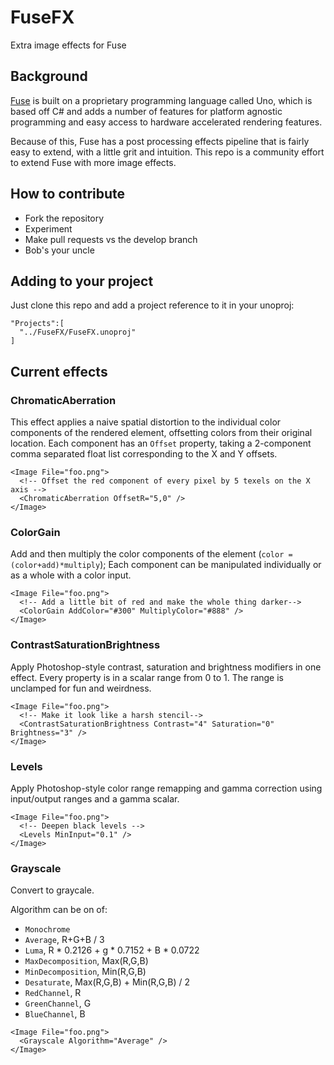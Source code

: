# FuseFX
Extra image effects for Fuse

## Background
[Fuse](http://fusetools.com) is built on a proprietary programming language called Uno, which is based off C# and adds a number of features for platform agnostic programming and easy access to hardware accelerated rendering features.

Because of this, Fuse has a post processing effects pipeline that is fairly easy to extend, with a little grit and intuition. This repo is a community effort to extend Fuse with more image effects.

## How to contribute
* Fork the repository
* Experiment
* Make pull requests vs the develop branch
* Bob's your uncle

## Adding to your project
Just clone this repo and add a project reference to it in your unoproj:
```
"Projects":[
  "../FuseFX/FuseFX.unoproj"
]
```

## Current effects

### ChromaticAberration
This effect applies a naive spatial distortion to the individual color components of the rendered element, offsetting colors from their original location. Each component has an `Offset` property, taking a 2-component comma separated float list corresponding to the X and Y offsets.

```UX
<Image File="foo.png">
  <!-- Offset the red component of every pixel by 5 texels on the X axis -->
  <ChromaticAberration OffsetR="5,0" />
</Image>
```

### ColorGain
Add and then multiply the color components of the element (`color = (color+add)*multiply`);
Each component can be manipulated individually or as a whole with a color input. 

```UX
<Image File="foo.png">
  <!-- Add a little bit of red and make the whole thing darker-->
  <ColorGain AddColor="#300" MultiplyColor="#888" />
</Image>
```

### ContrastSaturationBrightness
Apply Photoshop-style contrast, saturation and brightness modifiers in one effect.
Every property is in a scalar range from 0 to 1. The range is unclamped for fun and weirdness.

```UX
<Image File="foo.png">
  <!-- Make it look like a harsh stencil-->
  <ContrastSaturationBrightness Contrast="4" Saturation="0" Brightness="3" />
</Image>
```

### Levels
Apply Photoshop-style color range remapping and gamma correction using input/output ranges and a gamma scalar.

```UX
<Image File="foo.png">
  <!-- Deepen black levels -->
  <Levels MinInput="0.1" />
</Image>
```

### Grayscale
Convert to graycale.

Algorithm can be on of:

- `Monochrome`
- `Average`, R+G+B / 3
- `Luma`, R * 0.2126 + g * 0.7152 + B * 0.0722
- `MaxDecomposition`, Max(R,G,B)
- `MinDecomposition`, Min(R,G,B)
- `Desaturate`, Max(R,G,B) + Min(R,G,B) / 2
- `RedChannel`, R
- `GreenChannel`, G
- `BlueChannel`, B

```UX
<Image File="foo.png">
  <Grayscale Algorithm="Average" />
</Image>
```
